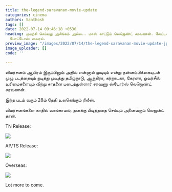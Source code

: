 ```yaml
---
title: the-legend-saravanan-movie-update
categories: cinema
authors: Santhosh
tags: []
date: 2022-07-14 09:46:18 +0530
heading: முயற்சி செய்வது அசிங்கம் அல்ல.. மாஸ் காட்டும் லெஜெண்ட் சரவணன். லேட்டஸ்ட்
  போட்டோஸ் வைரல்.
preview_image: "/images/2022/07/14/the-legend-saravanan-movie-update-jpg.jpeg"
image_uploader: []
code: ''

---
```

விமர்சனம் ஆயிரம் இருப்பினும் அதில் என்னால் முடியும் என்று தன்னம்பிக்கையுடன் முழு படத்தையும் நடித்து முடித்து தமிழ்நாடு, ஆந்திரா, கர்நாடகா, கேரளா, ஓவர்சீஸ் உரிமைகளையும் விற்று சாதனை படைத்துள்ளார் சரவணா ஸ்டோர்ஸ் லெஜெண்ட் சரவணன்.

இந்த படம் வரும் 28ம் தேதி உலகெங்கும் ரிலீஸ்.

விமர்சனங்களை காதில் வாங்காமல், தனக்கு பிடித்ததை செய்யும் அனைவரும் லெஜன்ட் தான்.

TN Release:

![](/images/2022/07/14/the-legend-movie-release-3-jpg.jpeg)

AP/TS Release:

![](/images/2022/07/14/the-legend-movie-release-1-1-jpg.jpeg)

Overseas:

![](/images/2022/07/14/the-legend-movie-release-2-jpg.jpeg)

Lot more to come.
